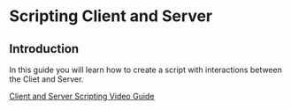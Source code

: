 # **Scripting Client and Server**

## **Introduction**
In this guide you will learn how to create a script with interactions between the Cliet and Server.

[Client and Server Scripting Video Guide]()


